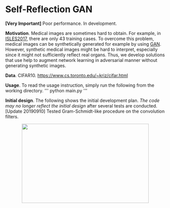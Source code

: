 # Self-Reflection GAN

**[Very Important]** Poor performance. In development. 

**Motivation**. Medical images are sometimes hard to obtain. For example, in 
<a href="http://isles-challenge.org/ISLES2017/">ISLES2017</a>, there are only 43 training cases. 
To overcome this problem, medical images can be synthetically generated for example by using 
<a href="https://arxiv.org/abs/1406.2661">GAN</a>. However, synthetic medical images might be hard
to interpret, especially since it might not sufficiently reflect real organs. Thus, we develop
solutions that use help to augment network learning in adversarial manner without generating synthetic images.

**Data**. CIFAR10. https://www.cs.toronto.edu/~kriz/cifar.html

**Usage**. To read the usage instruction, simply run the following from the working directory.
'''
python main.py
'''

**Initial design**. The following shows the initial development plan. *The code may no longer reflect the initial design* after several tests are conducted.[Update 20190910] Tested Gram-Schmidt-like procedure on the convolution filters. 

<div align="center">
<img  width="400" height="250" src="https://github.com/etjoa003/medical_imaging/blob/master/srgan/images/initial_design.JPG?raw=true">
  </div>
